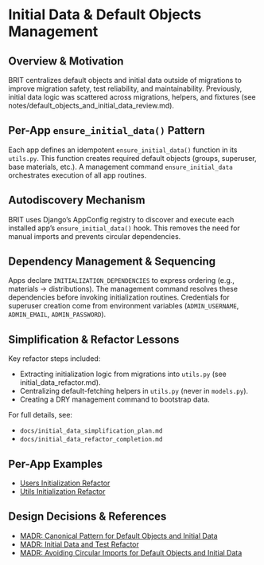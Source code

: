 # Initial Data & Default Objects Management

## Overview & Motivation
BRIT centralizes default objects and initial data outside of migrations to improve migration safety, test reliability, and maintainability. Previously, initial data logic was scattered across migrations, helpers, and fixtures (see notes/default_objects_and_initial_data_review.md).

## Per-App `ensure_initial_data()` Pattern
Each app defines an idempotent `ensure_initial_data()` function in its `utils.py`. This function creates required default objects (groups, superuser, base materials, etc.). A management command `ensure_initial_data` orchestrates execution of all app routines.

## Autodiscovery Mechanism
BRIT uses Django’s AppConfig registry to discover and execute each installed app’s `ensure_initial_data()` hook. This removes the need for manual imports and prevents circular dependencies.

## Dependency Management & Sequencing
Apps declare `INITIALIZATION_DEPENDENCIES` to express ordering (e.g., materials → distributions). The management command resolves these dependencies before invoking initialization routines. Credentials for superuser creation come from environment variables (`ADMIN_USERNAME`, `ADMIN_EMAIL`, `ADMIN_PASSWORD`).

## Simplification & Refactor Lessons
Key refactor steps included:
- Extracting initialization logic from migrations into `utils.py` (see initial_data_refactor.md).
- Centralizing default-fetching helpers in `utils.py` (never in `models.py`).
- Creating a DRY management command to bootstrap data.

For full details, see:
- `docs/initial_data_simplification_plan.md`
- `docs/initial_data_refactor_completion.md`

## Per-App Examples
- [Users Initialization Refactor](../users_initial_data_refactor.md)
- [Utils Initialization Refactor](../utils_initial_data_refactor.md)

## Design Decisions & References
- [MADR: Canonical Pattern for Default Objects and Initial Data](../04_design_decisions/2025-05-16_default_objects_and_initial_data.madr.md)
- [MADR: Initial Data and Test Refactor](../04_design_decisions/2025-05-16_initial_data_and_tests_refactor.madr.md)
- [MADR: Avoiding Circular Imports for Default Objects and Initial Data](../04_design_decisions/2025-05-19_circular_imports_initial_data.madr.md)

